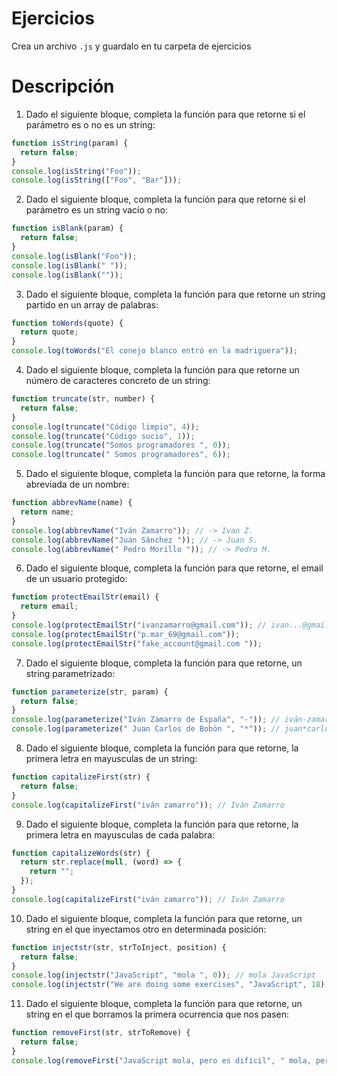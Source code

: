 # Ejercicios

Crea un archivo `.js` y guardalo en tu carpeta de ejercicios

# Descripción

1. Dado el siguiente bloque, completa la función para que retorne si el parámetro es o no es un string:

```js
function isString(param) {
  return false;
}
console.log(isString("Foo"));
console.log(isString(["Foo", "Bar"]));
```

2. Dado el siguiente bloque, completa la función para que retorne si el parámetro es un string vacío o no:

```js
function isBlank(param) {
  return false;
}
console.log(isBlank("Foo"));
console.log(isBlank(" "));
console.log(isBlank(""));
```

3. Dado el siguiente bloque, completa la función para que retorne un string partido en un array de palabras:

```js
function toWords(quote) {
  return quote;
}
console.log(toWords("El conejo blanco entró en la madriguera"));
```

4. Dado el siguiente bloque, completa la función para que retorne un número de caracteres concreto de un string:

```js
function truncate(str, number) {
  return false;
}
console.log(truncate("Código limpio", 4));
console.log(truncate("Código sucio", 1));
console.log(truncate("Somos programadores ", 0));
console.log(truncate(" Somos programadores", 6));
```

5. Dado el siguiente bloque, completa la función para que retorne, la forma abreviada de un nombre:

```js
function abbrevName(name) {
  return name;
}
console.log(abbrevName("Iván Zamarro")); // -> Ivan Z.
console.log(abbrevName("Juan Sánchez ")); // -> Juan S.
console.log(abbrevName(" Pedro Morillo ")); // -> Pedro M.
```

6. Dado el siguiente bloque, completa la función para que retorne, el email de un usuario protegido:

```js
function protectEmailStr(email) {
  return email;
}
console.log(protectEmailStr("ivanzamarro@gmail.com")); // ivan...@gmail.com
console.log(protectEmailStr("p.mar_69@gmail.com"));
console.log(protectEmailStr("fake_account@gmail.com "));
```

7. Dado el siguiente bloque, completa la función para que retorne, un string parametrizado:

```js
function parameterize(str, param) {
  return false;
}
console.log(parameterize("Iván Zamarro de España", "-")); // iván-zamarro-de-españa
console.log(parameterize(" Juan Carlos de Bobón ", "*")); // juan*carlos*de*bobón
```

8. Dado el siguiente bloque, completa la función para que retorne, la primera letra en mayusculas de un string:

```js
function capitalizeFirst(str) {
  return false;
}
console.log(capitalizeFirst("iván zamarro")); // Iván Zamarro
```

9. Dado el siguiente bloque, completa la función para que retorne, la primera letra en mayusculas de cada palabra:

```js
function capitalizeWords(str) {
  return str.replace(null, (word) => {
    return "";
  });
}
console.log(capitalizeFirst("iván zamarro")); // Iván Zamarro
```

10. Dado el siguiente bloque, completa la función para que retorne, un string en el que inyectamos otro en determinada posición:

```js
function injectstr(str, strToInject, position) {
  return false;
}
console.log(injectstr("JavaScript", "mola ", 0)); // mola JavaScript
console.log(injectstr("We are doing some exercises", "JavaScript", 18)); // We are doing some JavaScript exercises.
```

11. Dado el siguiente bloque, completa la función para que retorne, un string en el que borramos la primera ocurrencia que nos pasen:

```js
function removeFirst(str, strToRemove) {
  return false;
}
console.log(removeFirst("JavaScript mola, pero es dificil", " mola, pero")); // JavaScript es dificil
```
